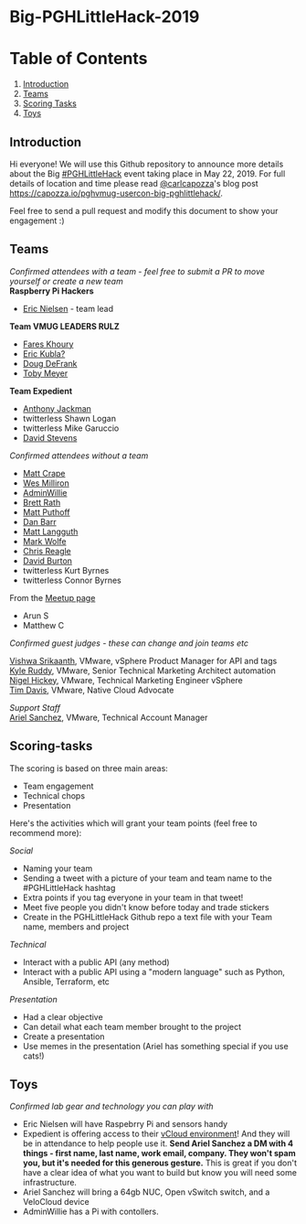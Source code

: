 # Big-PGHLittleHack-2019

# Table of Contents
1. [Introduction](#Introduction)
2. [Teams](#Teams)
3. [Scoring Tasks](#Scoring-tasks)
4. [Toys](#Toys)

## Introduction

Hi everyone! We will use this Github repository to announce more details about the Big [#PGHLittleHack](https://twitter.com/search?f=tweets&vertical=default&q=%23pghlittlehack) event taking place in May 22, 2019. For full details of location and time please read [@carlcapozza](https://twitter.com/Carlcapozza)'s blog post https://capozza.io/pghvmug-usercon-big-pghlittlehack/.  

Feel free to send a pull request and modify this document to show your engagement :)  

## Teams

*Confirmed attendees with a team - feel free to submit a PR to move yourself or create a new team*  
**Raspberry Pi Hackers**
- [Eric Nielsen](https://twitter.com/ericnipro) - team lead

**Team VMUG LEADERS RULZ**
- [Fares Khoury](https://twitter.com/khoury1701)
- [Eric Kubla?](https://twitter.com/erickubla)
- [Doug DeFrank](https://twitter.com/dougdefrank)
- [Toby Meyer](https://twitter.com/tbrewmeister)

**Team Expedient**
- [Anthony Jackman](https://twitter.com/anthonydjackman)
- twitterless Shawn Logan
- twitterless Mike Garuccio
- [David Stevens](https://twitter.com/PSUStevens)

*Confirmed attendees without a team*  


- [Matt Crape](https://twitter.com/MattThatITGuy)
- [Wes Milliron](https://twitter.com/WesMilliron)
- [AdminWillie](https://twitter.com/adminwillie)  
- [Brett Rath](https://twitter.com/pa_sre)  
- [Matt Puthoff](https://twitter.com/puthoffmatt)
- [Dan Barr](https://twitter.com/vDanBarr)
- [Matt Langguth](https://twitter.com/gsxesx)
- [Mark Wolfe](https://twitter.com/markwolfe412)
- [Chris Reagle](https://twitter.com/ChrisReagle)
- [David Burton](https://twitter.com/heyvburt)
- twitterless Kurt Byrnes  
- twitterless Connor Byrnes  

From the [Meetup page](https://www.meetup.com/PGHVMUG-Pittsburgh-VMware-User-Group/events/261486371/attendees/)
- Arun S
- Matthew C

*Confirmed guest judges - these can change and join teams etc*  

[Vishwa Srikaanth](https://twitter.com/wishhva), VMware, vSphere Product Manager for API and tags  
[Kyle Ruddy](https://twitter.com/kmruddy), VMware, Senior Technical Marketing Architect automation  
[Nigel Hickey](https://twitter.com/vCenterNerd), VMware, Technical Marketing Engineer vSphere  
[Tim Davis](https://twitter.com/vtimd), VMware, Native Cloud Advocate  

*Support Staff*  
[Ariel Sanchez](https://twitter.com/arielsanchezmor), VMware, Technical Account Manager


## Scoring-tasks

The scoring is based on three main areas: 
- Team engagement
- Technical chops
- Presentation

Here's the activities which will grant your team points (feel free to recommend more):

_Social_

* Naming your team
* Sending a tweet with a picture of your team and team name to the #PGHLittleHack hashtag
* Extra points if you tag everyone in your team in that tweet!
* Meet five people you didn't know before today and trade stickers
* Create in the PGHLittleHack Github repo a text file with your Team name, members and project

_Technical_

* Interact with a public API (any method)
* Interact with a public API using a "modern language" such as Python, Ansible, Terraform, etc

_Presentation_

* Had a clear objective
* Can detail what each team member brought to the project
* Create a presentation 
* Use memes in the presentation (Ariel has something special if you use cats!)


## Toys

*Confirmed lab gear and technology you can play with*

- Eric Nielsen will have Raspebrry Pi and sensors handy  
- Expedient is offering access to their [vCloud environment](https://twitter.com/anthonydjackman/status/1131031022949289984)! And they will be in attendance to help people use it. **Send Ariel Sanchez a DM with 4 things - first name, last name, work email, company. They won't spam you, but it's needed for this generous gesture.**  This is great if you don't have a clear idea of what you want to build but know you will need some infrastructure.
- Ariel Sanchez will bring a 64gb NUC, Open vSwitch switch, and a VeloCloud device
- AdminWillie has a Pi with contollers.
